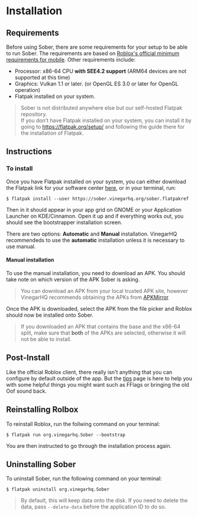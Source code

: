 # Installation

## Requirements

Before using Sober, there are some requirements for your setup to be able to run Sober. The requirements are based on [Roblox's official minimum requirements for mobile](https://en.help.roblox.com/hc/en-us/articles/203625474).
Other requirements include:

- Processor: x86-64 CPU **with SEE4.2 support** (ARM64 devices are not supported at this time)
- Graphics: Vulkan 1.1 or later. (or OpenGL ES 3.0 or later for OpenGL operation)
- Flatpak installed on your system.

> Sober is not distributed anywhere else but our self-hosted Flatpak repository.<br>
If you don’t have Flatpak installed on your system, you can install it by going to https://flatpak.org/setup/ and following the guide there for the installation of Flatpak. 

## Instructions
### To install
Once you have Flatpak installed on your system, you can either download the Flatpak link for your software center [here](https://sober.vinegarhq.org/sober.flatpakref), or in your terminal, run:

```console
$ flatpak install --user https://sober.vinegarhq.org/sober.flatpakref
```

Then in it should appear in your app grid on GNOME or your Application Launcher on KDE/Cinnamon. Open it up and if everything works out, you should see the bootstrapper installation screen.

There are two options: **Automatic** and **Manual** installation. VinegarHQ recommendeds to use the **automatic** installation unless it is necessary to use manual. 

#### Manual installation
To use the manual installation, you need to download an APK. You should take note on which version of the APK Sober is asking.

> You can download an APK from your local trusted APK site, however VinegarHQ recommends obtaining the APKs from [APKMirror](https://www.apkmirror.com/)

Once the APK is downloaded, select the APK from the file picker and Roblox should now be installed onto Sober.

> If you downloaded an APK that contains the base and the x86-64 split, make sure that **both** of the APKs are selected, otherwise it will not be able to install.

## Post-Install

Like the official Roblox client, there really isn't anything that you can configure by default outside of the app. But the [tips](../../SUMMARY.md) page is here to help you with some helpful things you might want such as FFlags or bringing the old Oof sound back.

## Reinstalling Rolbox
To reinstall Roblox, run the follwing command on your terminal:

```console
$ flatpak run org.vinegarhq.Sober --bootstrap
```

You are then instructed to go through the installation process again.

## Uninstalling Sober
To uninstall Sober, run the following command on your terminal:

```console
$ flatpak uninstall org.vinegarhq.Sober
```

> By default, this will keep data onto the disk. If you need to delete the data, pass `--delete-data` before the application ID to do so.
